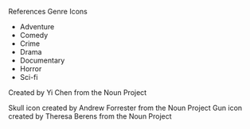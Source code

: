 References
Genre Icons
- Adventure
- Comedy
- Crime
- Drama
- Documentary
- Horror
- Sci-fi

Created by Yi Chen from the Noun Project

Skull icon created by Andrew Forrester from the Noun Project
Gun icon created by Theresa Berens from the Noun Project